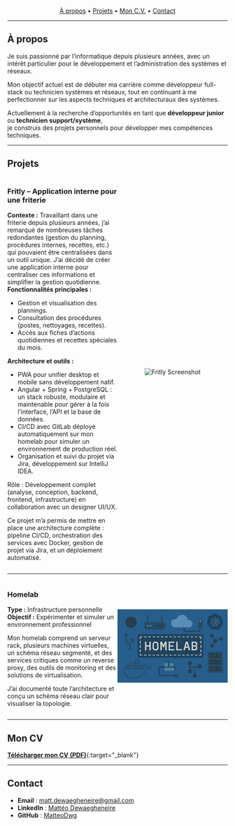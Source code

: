 <!-- Navbar -->
<p align="center">
  <a href="#a-propos">À propos</a> •
  <a href="#projets">Projets</a> •
  <a href="#mon-cv">Mon C.V.</a> •
  <a href="#contact">Contact</a>
</p>

---

## À propos
Je suis passionné par l’informatique depuis plusieurs années, avec un intérêt particulier pour le développement et l’administration des systèmes et réseaux.

Mon objectif actuel est de débuter ma carrière comme développeur full-stack ou technicien systèmes et réseaux, tout en continuant à me perfectionner sur les aspects techniques et architecturaux des systèmes.

Actuellement à la recherche d’opportunités en tant que **développeur junior** ou **technicien support/système**,  
je construis des projets personnels pour développer mes compétences techniques.

---

## Projets

<!-- Projet 1 -->
<div style="display: flex; align-items: center;">
  <div style="flex: 1;">
    <h3>Fritly – Application interne pour une friterie</h3>
    <p>
      <strong>Contexte :</strong> Travaillant dans une friterie depuis plusieurs années, j’ai remarqué de nombreuses tâches redondantes (gestion du planning, procédures internes, recettes, etc.) qui pouvaient être centralisées dans un outil unique. J’ai décidé de créer une application interne pour centraliser ces informations et simplifier la gestion quotidienne.<br>
      <strong>Fonctionnalités principales :</strong><br>
      <ul>
        <li>Gestion et visualisation des plannings.</li>
        <li>Consultation des procédures (postes, nettoyages, recettes).</li>
        <li>Accès aux fiches d’actions quotidiennes et recettes spéciales du mois.</li>
      </ul>
      <strong>Architecture et outils :</strong><br>
      <ul>
        <li>PWA pour unifier desktop et mobile sans développement natif.</li>
        <li>Angular + Spring + PostgreSQL : un stack robuste, modulaire et maintenable pour gérer à la fois l’interface, l’API et la base de données.</li>
        <li>CI/CD avec GitLab déployé automatiquement sur mon homelab pour simuler un environnement de production réel.</li>
        <li>Organisation et suivi du projet via Jira, développement sur IntelliJ IDEA.</li>
      </ul>
      Rôle : Développement complet (analyse, conception, backend, frontend, infrastructure) en collaboration avec un designer UI/UX.
    </p>
    <p>
      Ce projet m’a permis de mettre en place une architecture complète :
      pipeline CI/CD, orchestration des services avec Docker,
      gestion de projet via Jira, et un déploiement automatisé.
    </p>
  </div>
  <div style="flex: 1; text-align: center;">
    <img src="images/fritly.png" alt="Fritly Screenshot" width="300">
  </div>
</div>

---

<!-- Projet 2 -->
<div style="display: flex; align-items: center;">
  <div style="flex: 1;">
    <h3>Homelab</h3>
    <p>
      <strong>Type :</strong> Infrastructure personnelle <br>
      <strong>Objectif :</strong> Expérimenter et simuler un environnement professionnel
    </p>
    <p>
      Mon homelab comprend un serveur rack, plusieurs machines virtuelles, 
      un schéma réseau segmenté, et des services critiques comme un reverse proxy,
      des outils de monitoring et des solutions de virtualisation.
    </p>
    <p>
      J’ai documenté toute l’architecture et conçu un schéma réseau clair pour visualiser la topologie.
    </p>
  </div>
  <div style="flex: 1; text-align: center;">
    <img src="images/homelab.png" alt="Homelab Network Diagram" width="300">
  </div>
</div>

---

## Mon CV
[**Télécharger mon CV (PDF)**](assets/Curriculum_Mattéo_2025_job_developpeur_fullstack.pdf){:target="_blank"}

---

## Contact
- **Email** : matt.dewaegheneire@gmail.com
- **LinkedIn** : [Mattéo Dewaegheneire](https://www.linkedin.com/in/matt%C3%A9o-dewaegheneire-9a541629a/)  
- **GitHub** : [MatteoDwg](https://github.com/MatteoDwg)
